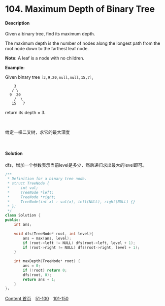 # 104. Maximum Depth of Binary Tree

#### Description

Given a binary tree, find its maximum depth.

The maximum depth is the number of nodes along the longest path from the root node down to the farthest leaf node.

**Note:** A leaf is a node with no children.

**Example:**

Given binary tree `[3,9,20,null,null,15,7]`,

```
    3
   / \
  9  20
    /  \
   15   7
```

return its depth = 3.

<br>

给定一棵二叉树，求它的最大深度

<br>



#### Solution

dfs，增加一个参数表示当前level是多少，然后递归求出最大的level即可。


```c++
/**
 * Definition for a binary tree node.
 * struct TreeNode {
 *     int val;
 *     TreeNode *left;
 *     TreeNode *right;
 *     TreeNode(int x) : val(x), left(NULL), right(NULL) {}
 * };
 */
class Solution {
public:
    int ans;
    
    void dfs(TreeNode* root, int level){
        ans = max(ans, level);
        if (root->left != NULL) dfs(root->left, level + 1);
        if (root->right != NULL) dfs(root->right, level + 1);
    }
    
    int maxDepth(TreeNode* root) {
        ans = 0;
        if (!root) return 0;
        dfs(root, 0);
        return ans + 1;
    }
};
```



[Content   首页](../README.md)&emsp;[51-100](../51-100.md)&emsp;[101-150](../101-150.md)

